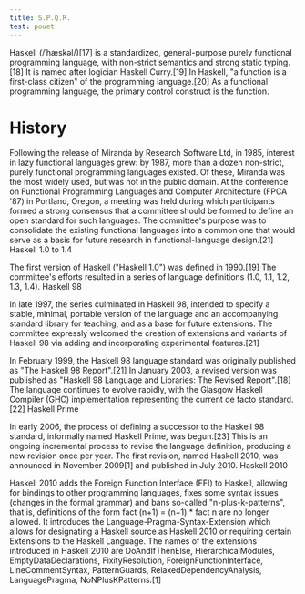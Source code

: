 ```yaml
---
title: S.P.Q.R.
test: pouet
---
```

Haskell (/ˈhæskəl/)[17] is a standardized, general-purpose purely functional programming language, with non-strict semantics and strong static typing.[18] It is named after logician Haskell Curry.[19] In Haskell, "a function is a first-class citizen" of the programming language.[20] As a functional programming language, the primary control construct is the function.

# History

Following the release of Miranda by Research Software Ltd, in 1985, interest in lazy functional languages grew: by 1987, more than a dozen non-strict, purely functional programming languages existed. Of these, Miranda was the most widely used, but was not in the public domain. At the conference on Functional Programming Languages and Computer Architecture (FPCA '87) in Portland, Oregon, a meeting was held during which participants formed a strong consensus that a committee should be formed to define an open standard for such languages. The committee's purpose was to consolidate the existing functional languages into a common one that would serve as a basis for future research in functional-language design.[21]
Haskell 1.0 to 1.4

The first version of Haskell ("Haskell 1.0") was defined in 1990.[19] The committee's efforts resulted in a series of language definitions (1.0, 1.1, 1.2, 1.3, 1.4).
Haskell 98

In late 1997, the series culminated in Haskell 98, intended to specify a stable, minimal, portable version of the language and an accompanying standard library for teaching, and as a base for future extensions. The committee expressly welcomed the creation of extensions and variants of Haskell 98 via adding and incorporating experimental features.[21]

In February 1999, the Haskell 98 language standard was originally published as "The Haskell 98 Report".[21] In January 2003, a revised version was published as "Haskell 98 Language and Libraries: The Revised Report".[18] The language continues to evolve rapidly, with the Glasgow Haskell Compiler (GHC) implementation representing the current de facto standard.[22]
Haskell Prime

In early 2006, the process of defining a successor to the Haskell 98 standard, informally named Haskell Prime, was begun.[23] This is an ongoing incremental process to revise the language definition, producing a new revision once per year. The first revision, named Haskell 2010, was announced in November 2009[1] and published in July 2010.
Haskell 2010

Haskell 2010 adds the Foreign Function Interface (FFI) to Haskell, allowing for bindings to other programming languages, fixes some syntax issues (changes in the formal grammar) and bans so-called "n-plus-k-patterns", that is, definitions of the form fact (n+1) = (n+1) * fact n are no longer allowed. It introduces the Language-Pragma-Syntax-Extension which allows for designating a Haskell source as Haskell 2010 or requiring certain Extensions to the Haskell Language. The names of the extensions introduced in Haskell 2010 are DoAndIfThenElse, HierarchicalModules, EmptyDataDeclarations, FixityResolution, ForeignFunctionInterface, LineCommentSyntax, PatternGuards, RelaxedDependencyAnalysis, LanguagePragma, NoNPlusKPatterns.[1]
